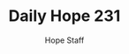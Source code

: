 ---
image: /assets/img/daily-hope-default-artwork.png
title: Daily Hope 231
number: 231
categories:
  - Daily Hope
author: Hope Staff
notes: Daily Hope 231
embed: >-
  EMBED_GOES_HERE
---
